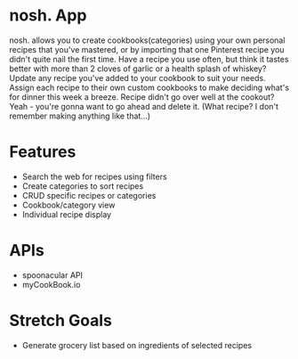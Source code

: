 # nosh. App
nosh. allows you to create cookbooks(categories) using your own personal recipes that you've mastered, or by importing that one Pinterest recipe you didn't quite nail the first time. Have a recipe you use often, but think it tastes better with more than 2 cloves of garlic or a health splash of whiskey? Update any recipe you've added to your cookbook to suit your needs. Assign each recipe to their own custom cookbooks to make deciding what's for dinner this week a breeze. Recipe didn't go over well at the cookout? Yeah - you're gonna want to go ahead and delete it. (What recipe? I don't remember making anything like that...)

# Features
- Search the web for recipes using filters
- Create categories to sort recipes 
- CRUD specific recipes or categories
- Cookbook/category view
- Individual recipe display 

# APIs 
- spoonacular API
- myCookBook.io

# Stretch Goals
- Generate grocery list based on ingredients of selected recipes

